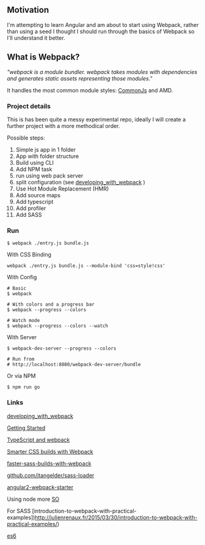 ## Motivation

I'm attempting to learn Angular and am about to start using Webpack, rather than using a seed I thought I should run through the basics of Webpack so I'll understand it better.

## What is Webpack?

_"webpack is a module bundler. webpack takes modules with dependencies and generates static assets representing those modules."_
  
It handles the most common module styles: [CommonJs](https://webpack.github.io/docs/commonjs.html) and AMD.

### Project details

This is has been quite a messy experimental repo, ideally I will create a further project with a more methodical order.

Possible steps:

1. Simple js app in 1 folder
2. App with folder structure
3. Build using CLI
4. Add NPM task
5. run using web pack server
6. split configuration (see [developing_with_webpack](http://survivejs.com/webpack_react/developing_with_webpack/) )
7. Use Hot Module Replacement (HMR)
8. Add source maps
9. Add typescript
10. Add profiler
11. Add SASS






### Run

```
$ webpack ./entry.js bundle.js

```

With CSS Binding

```
webpack ./entry.js bundle.js --module-bind 'css=style!css'
```

With Config

```
# Basic
$ webpack

# With colors and a progress bar
$ webpack --progress --colors

# Watch mode
$ webpack --progress --colors --watch

```

With Server

```
$ webpack-dev-server --progress --colors

# Run from
# http://localhost:8080/webpack-dev-server/bundle
```

Or via NPM

```
$ npm run go
```






### Links

[developing_with_webpack](http://survivejs.com/webpack_react/developing_with_webpack/)

[Getting Started](http://webpack.github.io/docs/tutorials/getting-started/)

[TypeScript and webpack](http://www.jbrantly.com/typescript-and-webpack/)

[Smarter CSS builds with Webpack](https://www.bensmithett.com/smarter-css-builds-with-webpack/)

[faster-sass-builds-with-webpack](http://eng.localytics.com/faster-sass-builds-with-webpack/)

[github.com/jtangelder/sass-loader](https://github.com/jtangelder/sass-loader)

[angular2-webpack-starter](https://github.com/AngularClass/angular2-webpack-starter)

Using node more
[SO](http://stackoverflow.com/questions/32155154/webpack-config-how-to-just-copy-the-index-html-to-the-dist-folder)

For SASS
[introduction-to-webpack-with-practical-examples])http://julienrenaux.fr/2015/03/30/introduction-to-webpack-with-practical-examples/)

[es6](http://exploringjs.com/es6/)